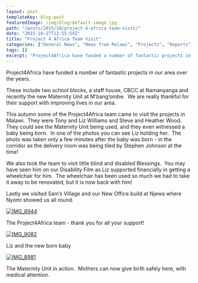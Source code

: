 ```yaml
---
layout: post
templateKey: blog-post
featuredImage: /img/blog/default-image.jpg
path: "/posts/2015/10/project-4-africa-team-visit/"
date: "2015-10-27T12:55:54Z"
title: "Project 4 Africa Team Visit"
categories: ["General News", "News from Malawi", "Projects", "Reports"]
tags: []
excerpt: "Project4Africa have funded a number of fantastic projects in our area over the years.These include ..."
---
```


Project4Africa have funded a number of fantastic projects in our area over the years.

These include two school blocks, a staff house, CBCC at Namanyanga and recently the new Maternity Unit at M’bang’ombe.  We are really thankful for their support with improving lives in our area.

This autumn some of the Project4Africa team came to visit the projects in Malawi.  They were Tony and Liz Williams and Steve and Heather Wood.  They could see the Maternity Unit being used, and they even witnessed a baby being born.  In one of the photos you can see Liz holding her.  The photo was taken only a few minutes after the baby was born - in the corridor as the delivery room was being tiled by Stephen Johnson at the time!

We also took the team to visit little blind and disabled Blessings.  You may have seen him on our Disability Film as Liz supported financially in getting a wheelchair for him.  The wheelchair has been used so much we had to take it away to be renovated, but it is now back with him!

Lastly we visited Sam’s Village and our New Office build at Njewa where Nyomi showed us all round.

[![IMG_8944](https://www.africanvision.org.uk/africa-vision-news/wp-content/uploads/2015/10/IMG_8944-300x225.jpg)](https://www.africanvision.org.uk/africa-vision-news/wp-content/uploads/2015/10/IMG_8944.jpg)

The Project4Africa team - thank you for all your support!

[![IMG_9082](https://www.africanvision.org.uk/africa-vision-news/wp-content/uploads/2015/10/IMG_9082-225x300.jpg)](https://www.africanvision.org.uk/africa-vision-news/wp-content/uploads/2015/10/IMG_9082.jpg)

Liz and the new born baby

[![IMG_8981](https://www.africanvision.org.uk/africa-vision-news/wp-content/uploads/2015/10/IMG_8981-225x300.jpg)](https://www.africanvision.org.uk/africa-vision-news/wp-content/uploads/2015/10/IMG_8981.jpg)

The Maternity Unit in action.  Mothers can now give birth safely here, with medical attention.